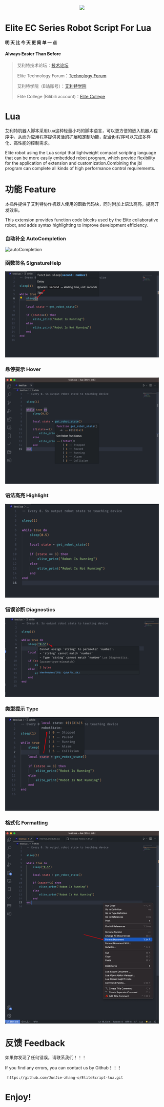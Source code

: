 <div align=center> <img src="https://s3.ax1x.com/2021/01/03/sCYgBD.png" /> </div>

# **Elite EC Series Robot Script For Lua**

#### 				**明 天 比 今 天 更 简 单 一 点**																	

#### 				Always Easier Than Before

> 艾利特技术论坛：[技术论坛](https://bbs.elibot.cn/)
>
> Elite Technology Forum：[Technology Forum](https://bbs.elibot.cn/forum/index/section/14.html)
>
> 艾利特学院（B站账号）：[艾利特学院](https://space.bilibili.com/548925152?spm_id_from=333.337.search-card.all.click)
>
> Elite College (Bilibili account)：[Elite College](https://space.bilibili.com/548925152?spm_id_from=333.337.search-card.all.click)



# Lua

艾利特机器人脚本采用Lua这种轻量小巧的脚本语言，可以更方便的嵌入机器人程序中，从而为应用程序提供灵活的扩展和定制功能，配合jbi程序可以完成多样化、高性能的控制需求。

Elite robot using the Lua script that lightweight compact scripting language that can be more easily embedded robot program, which provide flexibility for the application of extension and customization.Combining the jbi program can complete all kinds of high performance control requirements.



# 功能	Feature

本插件提供了艾利特协作机器人使用的函数代码块，同时附加上语法高亮，提高开发效率。

This extension provides function code blocks used by the Elite collaborative robot, and adds syntax highlighting to improve development efficiency.

### 自动补全	AutoCompletion

![autoCompletion](./assets/autoCompletion.gif)

### 函数签名	SignatureHelp

![SignatureHelp](./assets/SignatureHelp.png)

### 悬停提示	Hover

![Hover](./assets/Hover.png)

### 语法高亮	Highlight

![Highlight](./assets/Highlight.png)

### 错误诊断	Diagnostics

![Diagnostics](./assets/Diagnostics.png)

### 类型提示	Type

![Type](./assets/Type.png)

### 格式化	Formatting

![Formatting](./assets/Formatting.png)



# 反馈	Feedback

如果你发现了任何错误，请联系我们！！！

If you find any errors, you can contact us by Github！！！

```
 https://github.com/JunJie-zhang-o/EliteScript-lua.git
```



# **Enjoy**!